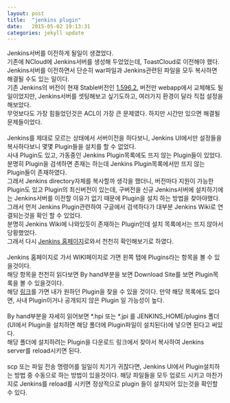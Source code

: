 ```yaml
---
layout: post
title:  "jenkins plugin"
date:   2015-05-02 19:13:31
categories: jekyll update
---
```

Jenkins서버를 이전하게 될일이 생겼었다.<br>
기존에 NCloud에 Jenkins서버를 생성해 두었었는데, ToastCloud로 이전해야 했다.<br>
Jenkins서버를 이전하면서 단순히 war파일과 Jenkins관련된 파일을 모두 복사하면 해결될 수도 있는 일이다.<br>
기존 Jenkins의 버전이 현재 Stable버전인 <a href="http://mirrors.jenkins-ci.org/war-stable/latest/jenkins.war">1.596.2.</a> 버전만 webapp에서 교체해도 될일이었지만, Jenkins서버를 셋팅해보고 싶기도하고, 여러가지 환경이 달라 직접 설정을 해보았다.
<br>
무엇보다도 가장 힘들었던것은 ACL이 가장 큰 문제였다. 하지만 시간만 있으면 해결될 문제들이었다.<br><br>
Jenkins를 제대로 모르는 상태에서 서버이전을 하다보니, Jenkins UI에서만 설정들을 복사하다보니 몇몇 Plugin들을 설치를 할 수 없었다.<br>
사내 Plugin도 있고, 가동중인 Jenkins Plugin목록에도 뜨지 않는 Plugin들이 있었다.<br>
분명히 Plugin을 검색하면 존재는 하는데 Jenkins Plugin목록에서만 뜨지 않는 Plugin들이 존재하였다.<br>
그래서 Jenkins directory자체를 복사할까 생각을 했더니, 버전마다 지원이 가능한 Plugin도 있고 Plugin의 최신버전이 있는데, 구버전을 신규 Jenkins서버에 설치하기에는 Jenkins서버를 이전할 이유가 없기 때문에 Plugin을 설치 하는 방법을 찾아야했다.<br>
그래서 먼저 Jenkins Plugin관련하여 구글에서 검색하다가 대부분 Jenkins Wiki로 연결되는것을 확인 할 수 있었다.<br>
분명히 Jenkins Wiki에 나와있듯이 존재하는 Plugin인데 설치 목록에서는 뜨지 않아서 당황했었다.<br>
그래서 다시 <a href="https://jenkins-ci.org">Jenkins 홈페이지</a>로와서 천천히 확인해보기로 하였다.<br><br>
Jenkins 홈페이지로 가서 WIKI페이지로 가면 왼쪽 탭에 Plugins라는 항목을 볼 수 있을것이다.<br>
해당 항목을 천천히 읽다보면 By hand부분을 보면 Download Site를 보면 Plugin목록을 볼 수 있을것이다.<br>
해당 <a href="http://updates.jenkins-ci.org/download/plugins/">링크</a>를 가면 내가 원하던 Plugin을 찾을 수 있을 것이다. 만약 해당 목록에도 없다면, 사내 Plugin이거나 공개되지 않은 Plugin 일 가능성이 높다.<br><br>
By hand부분을 자세히 읽어보면 *.hpi 또는 *.jpi 를 JENKINS_HOME/plugins 폴더(UI에서 Plugin을 설치하면 해당 폴더에 Plugin파일이 설치된다)에 넣으면 된다고 써있다.<br>
해당 폴더에 설치하려는 Plugin을 다운로드 링크에서 찾아서 복사하여 Jenkins server를 reload시키면 된다.<br><br>
scp 또는 파일 전송 명령어를 일일이 치기가 귀찮다면, Jenkins UI에서 Plugin설치하는 방법 중 수동으로 하는 방법이 있을것이다. 해당 파일들을 모두 업로드 시키고 마찬가지로 Jenkins를 reload를 시키면 정상적으로 plugin 들이 설치되어 있는것을 확인할 수 있다.
